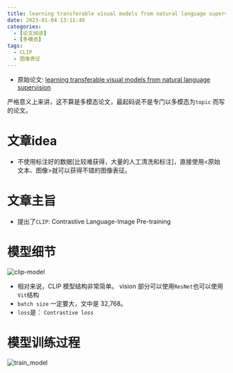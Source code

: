 ```yaml
---
title: learning transferable visual models from natural language supervision
date: 2023-01-04 13:11:49
categories:
  - [论文阅读]
  - [多模态]
tags:
  - CLIP
  - 图像表征
---
```


* 原始论文: [learning transferable visual models from natural language supervision](http://proceedings.mlr.press/v139/radford21a)



严格意义上来讲，这不算是多模态论文，最起码说不是专门以多模态为`topic` 而写的论文。
# 文章idea
* 不使用标注好的数据[比较难获得，大量的人工清洗和标注]，直接使用<原始文本、图像>就可以获得不错的图像表征。

# 文章主旨
* 提出了`CLIP`: Contrastive Language-Image Pre-training

# 模型细节
![clip-model](./clip-model.png)

* 相对来说，CLIP 模型结构非常简单。 vision 部分可以使用`ResNet`也可以使用`Vit`结构
* `batch size` 一定要大，文中是 32,768。
* `loss`是： `Contrastive loss`

# 模型训练过程
![train_model](./train_model.png)

